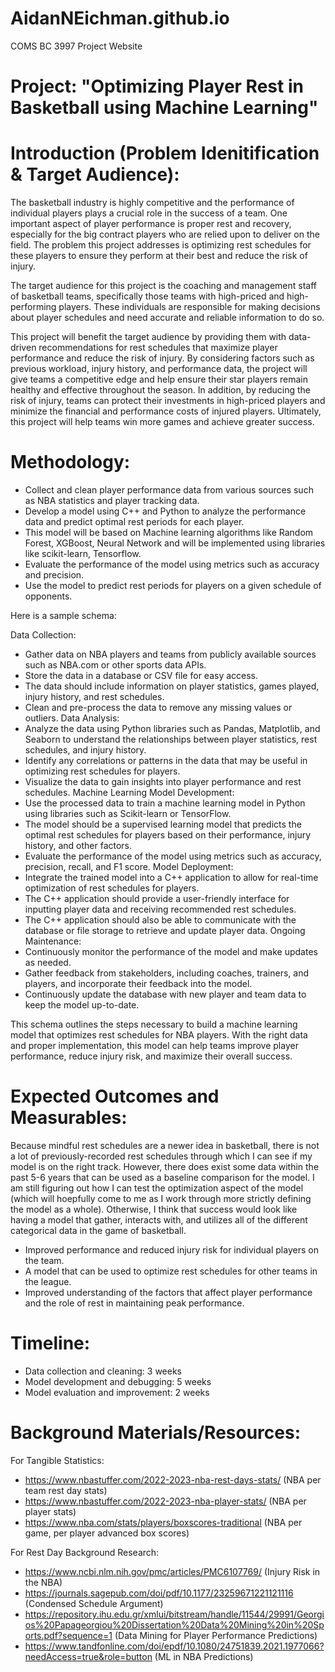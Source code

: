 # AidanNEichman.github.io
COMS BC 3997 Project Website

# Project: "Optimizing Player Rest in Basketball using Machine Learning"

# Introduction (Problem Idenitification & Target Audience): 
The basketball industry is highly competitive and the performance of individual players plays a crucial role in the success of a team. One important aspect of player performance is proper rest and recovery, especially for the big contract players who are relied upon to deliver on the field. The problem this project addresses is optimizing rest schedules for these players to ensure they perform at their best and reduce the risk of injury.

The target audience for this project is the coaching and management staff of basketball teams, specifically those teams with high-priced and high-performing players. These individuals are responsible for making decisions about player schedules and need accurate and reliable information to do so.

This project will benefit the target audience by providing them with data-driven recommendations for rest schedules that maximize player performance and reduce the risk of injury. By considering factors such as previous workload, injury history, and performance data, the project will give teams a competitive edge and help ensure their star players remain healthy and effective throughout the season. In addition, by reducing the risk of injury, teams can protect their investments in high-priced players and minimize the financial and performance costs of injured players. Ultimately, this project will help teams win more games and achieve greater success.

# Methodology:
- Collect and clean player performance data from various sources such as NBA
  statistics and player tracking data.
- Develop a model using C++ and Python to analyze the performance data and
  predict optimal rest periods for each player.
- This model will be based on Machine learning algorithms like Random Forest,
  XGBoost, Neural Network and will be implemented using libraries like
scikit-learn, Tensorflow.
- Evaluate the performance of the model using metrics such as accuracy and
  precision.
- Use the model to predict rest periods for players on a given schedule of
opponents.


Here is a sample schema:

Data Collection:
 - Gather data on NBA players and teams from publicly available sources such as NBA.com or other sports data APIs.
 - Store the data in a database or CSV file for easy access.
 - The data should include information on player statistics, games played, injury history, and rest schedules.
 - Clean and pre-process the data to remove any missing values or outliers.
Data Analysis:
 - Analyze the data using Python libraries such as Pandas, Matplotlib, and Seaborn to understand the relationships between player statistics, rest schedules, and injury history.
 - Identify any correlations or patterns in the data that may be useful in optimizing rest schedules for players.
 - Visualize the data to gain insights into player performance and rest schedules.
Machine Learning Model Development:
 - Use the processed data to train a machine learning model in Python using libraries such as Scikit-learn or TensorFlow.
 - The model should be a supervised learning model that predicts the optimal rest schedules for players based on their performance, injury history, and other factors.
 - Evaluate the performance of the model using metrics such as accuracy, precision, recall, and F1 score.
Model Deployment:
 - Integrate the trained model into a C++ application to allow for real-time optimization of rest schedules for players.
 - The C++ application should provide a user-friendly interface for inputting player data and receiving recommended rest schedules.
 - The C++ application should also be able to communicate with the database or file storage to retrieve and update player data.
Ongoing Maintenance:
 - Continuously monitor the performance of the model and make updates as needed.
 - Gather feedback from stakeholders, including coaches, trainers, and players, and incorporate their feedback into the model.
 - Continuously update the database with new player and team data to keep the model up-to-date.

This schema outlines the steps necessary to build a machine learning model that optimizes rest schedules for NBA players. With the right data and proper implementation, this model can help teams improve player performance, reduce injury risk, and maximize their overall success.

# Expected Outcomes and Measurables:
Because mindful rest schedules are a newer idea in basketball, there is not a lot of previously-recorded rest schedules through which I can see if my model is on the right track. However, there does exist some data within the past 5-6 years that can be used as a baseline comparison for the model. I am still figuring out how I can test the optimization aspect of the model (which will hoepfully come to me as I work through more strictly defining the model as a whole). Otherwise, I think that success would look like having a model that gather, interacts with, and utilizes all of the different categorical data in the game of basketball.

- Improved performance and reduced injury risk for individual players on the
  team.
- A model that can be used to optimize rest schedules for other teams in the
  league.
- Improved understanding of the factors that affect player performance and the
  role of rest in maintaining peak performance.

# Timeline:

- Data collection and cleaning: 3 weeks
- Model development and debugging: 5 weeks
- Model evaluation and improvement: 2 weeks

# Background Materials/Resources:
For Tangible Statistics:
- https://www.nbastuffer.com/2022-2023-nba-rest-days-stats/ (NBA per team rest day stats)
- https://www.nbastuffer.com/2022-2023-nba-player-stats/ (NBA per player stats)
- https://www.nba.com/stats/players/boxscores-traditional (NBA per game, per player advanced box scores)

For Rest Day Background Research:
- https://www.ncbi.nlm.nih.gov/pmc/articles/PMC6107769/ (Injury Risk in the NBA)
- https://journals.sagepub.com/doi/pdf/10.1177/23259671221121116 (Condensed Schedule Argument)
- https://repository.ihu.edu.gr/xmlui/bitstream/handle/11544/29991/Georgios%20Papageorgiou%20Dissertation%20Data%20Mining%20in%20Sports.pdf?sequence=1 (Data Mining for Player Performance Predictions)
- https://www.tandfonline.com/doi/epdf/10.1080/24751839.2021.1977066?needAccess=true&role=button (ML in NBA Predictions)
